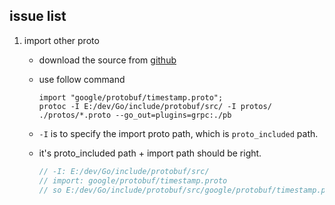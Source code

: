 ## issue list
1. import other proto

    - download the source from [github](https://github.com/protocolbuffers/protobuf)
    - use follow command
    
        ```shell
        import "google/protobuf/timestamp.proto";
        protoc -I E:/dev/Go/include/protobuf/src/ -I protos/ ./protos/*.proto --go_out=plugins=grpc:./pb
        ```
      
    - `-I` is to specify the import proto path, which is `proto_included` path.
    - it's proto_included path + import path should be right.
    
        ```js
        // -I: E:/dev/Go/include/protobuf/src/
        // import: google/protobuf/timestamp.proto
        // so E:/dev/Go/include/protobuf/src/google/protobuf/timestamp.proto file is existence.
        ```